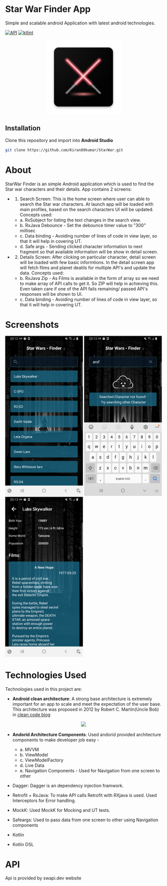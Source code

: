 # Star War Finder App
Simple and scalable android Application with latest android technologies.

[![API](https://img.shields.io/badge/API-21%2B-brightgreen.svg?style=flat)](https://android-arsenal.com/api?level=21)
[![ktlint](https://img.shields.io/badge/code%20style-%E2%9D%A4-FF4081.svg)](https://ktlint.github.io/)

<p align="center">
<img src="https://github.com/Kiran89kumar/StarWar/blob/main/pics/app_icon.png" width="240">
</p>


## Installation
Clone this repository and import into **Android Studio**
```bash
git clone https://github.com/Kiran89kumar/StarWar.git
```

# About

StarWar Finder is an simple Android application which is used to find the Star war characters and their details.
App contains 2 screens:
* 1. Search Screen: This is the home screen where user can able to search the Star war characters. At launch app will be loaded with main profiles, based on the search characters UI will be updated. 
    Concepts used: 
    * a. RxSubject for listing the text changes in the search view.
    * b. RxJava Debounce - Set the debounce timer value to "300" millisec
    * c. Data binding - Avoiding number of lines of code in view layer, so that it will help in covering UT.
    * d. Safe args - Sending clicked character information to next fragment so that available information will be show in detail screen.
* 2. Details Screen: After clicking on particular character, detail screen will be loaded with few basic informtions. In the detail screen app will fetch films and planet deatils for multiple API's and update the data.
    Concepts used: 
    * b. RxJava Zip - As Films is available in the form of array so we need to make array of API calls to get it. So ZIP will help in achieving this. Even taken care if one of the API fails remaining/ passed API's responses will be shown to UI.
    * c. Data binding - Avoiding number of lines of code in view layer, so that it will help in covering UT.

# Screenshots

<img src="https://github.com/Kiran89kumar/StarWar/blob/main/pics/search_page.png" width="250"> <img src="https://github.com/Kiran89kumar/StarWar/blob/main/pics/not_found.png" width="250"><img src="https://github.com/Kiran89kumar/StarWar/blob/main/pics/detail_page.png" width="250">

# Technologies Used

Technologies used in this project are:

* <b>Android clean architecture</b>: A strong base architecture is extremely important for an app to scale and meet the expectation of the user base. This architecture was proposed in 2012 by Robert C. Martin(Uncle Bob) in <a href="http://blog.cleancoder.com/uncle-bob/2012/08/13/the-clean-architecture.html">clean code blog</a>
<p align="center">
<img src="https://github.com/android10/Sample-Data/blob/master/Android-CleanArchitecture/clean_architecture.png" width="500">
</p>


* <b>Andorid Architecture Components</b>: Used andorid provided architecture components to make developer job easy -
  *  a. MVVM
  *  b. ViewModel
  *  c. ViewModelFactory
  *  d. Live Data
  *  e. Navigation Components - Used for Navigation from one screen to other

*  Dagger: Dagger is an dependency injection framwork. 
*  Retrofit + RxJava: To make API calls Retrofit with RXjava is used. Used Interceptors for Error handling.
*  MockK: Used MockK for Mocking and UT tests.
*  Safeargs: Used to pass data from one screen to other using Navigation components
*  Kotlin
*  Kotlin DSL

# API

Api is provided by swapi.dev website

